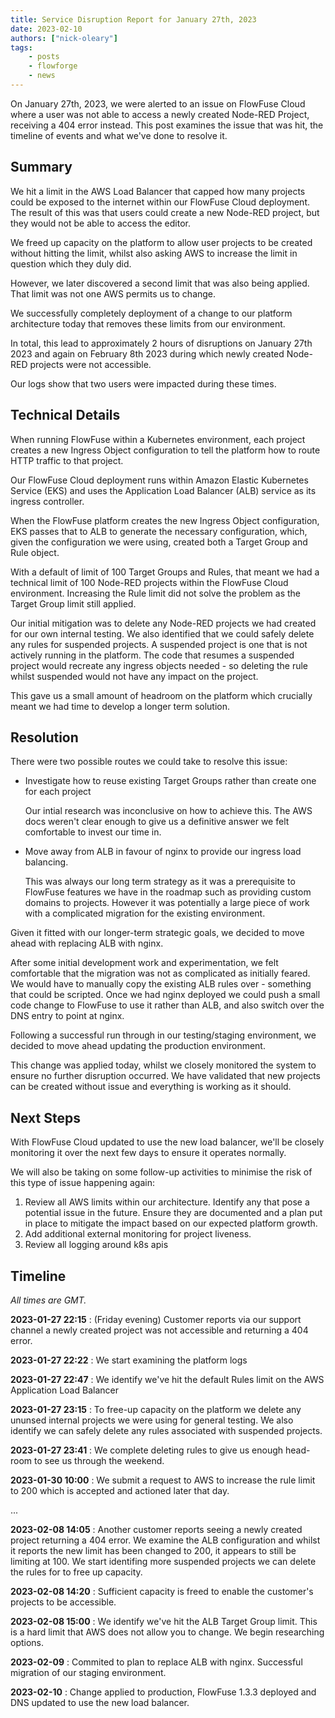 ```yaml
---
title: Service Disruption Report for January 27th, 2023
date: 2023-02-10
authors: ["nick-oleary"]
tags:
    - posts 
    - flowforge
    - news
---
```


On January 27th, 2023, we were alerted to an issue on FlowFuse Cloud where a user
was not able to access a newly created Node-RED Project, receiving a 404 error
instead. This post examines the issue that was hit, the timeline of events and
what we've done to resolve it.

<!--more-->

## Summary

We hit a limit in the AWS Load Balancer that capped how many projects could be
exposed to the internet within our FlowFuse Cloud deployment. The result of this
was that users could create a new Node-RED project, but they would not be able
to access the editor.

We freed up capacity on the platform to allow user projects to be created without
hitting the limit, whilst also asking AWS to increase the limit in question which
they duly did.

However, we later discovered a second limit that was also being applied. That limit
was not one AWS permits us to change.

We successfully completely deployment of a change to our platform architecture
today that removes these limits from our environment.

In total, this lead to approximately 2 hours of disruptions on January 27th 2023 and again
on February 8th 2023 during which newly created Node-RED projects were not accessible.

Our logs show that two users were impacted during these times.

## Technical Details

When running FlowFuse within a Kubernetes environment, each project creates a
new Ingress Object configuration to tell the platform how to route HTTP traffic
to that project.

Our FlowFuse Cloud deployment runs within Amazon Elastic Kubernetes Service (EKS)
and uses the Application Load Balancer (ALB) service as its ingress controller.

When the FlowFuse platform creates the new Ingress Object configuration, EKS passes
that to ALB to generate the necessary configuration, which, given the configuration we
were using, created both a Target Group and Rule object.

With a default of limit of 100 Target Groups and Rules, that meant we had a technical
limit of 100 Node-RED projects within the FlowFuse Cloud environment. Increasing
the Rule limit did not solve the problem as the Target Group limit still applied.

Our initial mitigation was to delete any Node-RED projects we had created for
our own internal testing. We also identified that we could safely delete any rules
for suspended projects. A suspended project is one that is not actively running
in the platform. The code that resumes a suspended project would recreate any ingress
objects needed - so deleting the rule whilst suspended would not have any impact
on the project.

This gave us a small amount of headroom on the platform which crucially meant we
had time to develop a longer term solution.

## Resolution

There were two possible routes we could take to resolve this issue:

 - Investigate how to reuse existing Target Groups rather than create one for each project

   Our intial research was inconclusive on how to achieve this. The AWS docs weren't
   clear enough to give us a definitive answer we felt comfortable to invest our time
   in.

 - Move away from ALB in favour of nginx to provide our ingress load balancing.

   This was always our long term strategy as it was a prerequisite to FlowFuse
   features we have in the roadmap such as providing custom domains to projects.
   However it was potentially a large piece of work with a complicated migration
   for the existing environment.

Given it fitted with our longer-term strategic goals, we decided to move ahead
with replacing ALB with nginx.

After some initial development work and experimentation, we felt comfortable that
the migration was not as complicated as initially feared. We would have to manually
copy the existing ALB rules over - something that could be scripted. Once we had
nginx deployed we could push a small code change to FlowFuse to use it rather than
ALB, and also switch over the DNS entry to point at nginx.

Following a successful run through in our testing/staging environment, we decided
to move ahead updating the production environment.

This change was applied today, whilst we closely monitored the system to ensure
no further disruption occurred. We have validated that new projects can be
created without issue and everything is working as it should.

## Next Steps

With FlowFuse Cloud updated to use the new load balancer, we'll be closely monitoring
it over the next few days to ensure it operates normally.

We will also be taking on some follow-up activities to minimise the risk of this
type of issue happening again:

1. Review all AWS limits within our architecture. Identify any that pose a potential
   issue in the future. Ensure they are documented and a plan put in place to mitigate
   the impact based on our expected platform growth.
2. Add additional external monitoring for project liveness.
3. Review all logging around k8s apis

## Timeline

*All times are GMT.*

**2023-01-27 22:15** : (Friday evening) Customer reports via our support channel a newly created project was not accessible and returning a 404 error.

**2023-01-27 22:22** : We start examining the platform logs

**2023-01-27 22:47** : We identify we've hit the default Rules limit on the AWS Application Load Balancer

**2023-01-27 23:15** : To free-up capacity on the platform we delete any ununsed internal projects we were using for general testing. We also identify we can safely delete any rules associated with suspended projects.

**2023-01-27 23:41** : We complete deleting rules to give us enough head-room to see us through the weekend.

**2023-01-30 10:00** : We submit a request to AWS to increase the rule limit to 200 which is accepted and actioned later that day.

...

**2023-02-08 14:05** : Another customer reports seeing a newly created project returning a 404 error. We examine the ALB configuration and whilst it reports the new limit has been changed to 200, it appears to still be limiting at 100. We start identifing more suspended projects we can delete the rules for to free up capacity.

**2023-02-08 14:20** : Sufficient capacity is freed to enable the customer's projects to be accessible.

**2023-02-08 15:00** : We identify we've hit the ALB Target Group limit. This is a hard limit that AWS does not allow you to change. We begin researching options.

**2023-02-09** : Commited to plan to replace ALB with nginx. Successful migration of our staging environment.

**2023-02-10** : Change applied to production, FlowFuse 1.3.3 deployed and DNS updated to use the new load balancer.
